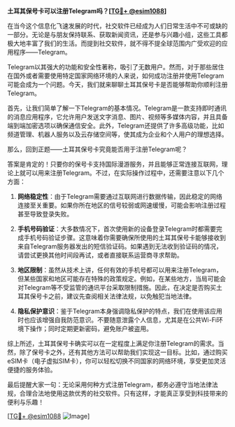 **土耳其保号卡可以注册Telegram吗？[[TG💪+ @esim1088](https://t.me/s/esim1088)]**

在当今这个信息化飞速发展的时代，社交软件已经成为人们日常生活中不可或缺的一部分。无论是与朋友保持联系、获取新闻资讯，还是参与兴趣小组，这些工具都极大地丰富了我们的生活。而提到社交软件，就不得不提全球范围内广受欢迎的应用程序——Telegram。

Telegram以其强大的功能和安全性著称，吸引了无数用户。然而，对于那些居住在国外或者需要使用特定国家网络环境的人来说，如何成功注册并使用Telegram可能会成为一个问题。今天，我们就来聊聊土耳其保号卡是否能够帮助你顺利注册Telegram。

首先，让我们简单了解一下Telegram的基本情况。Telegram是一款支持即时通讯的消息应用程序，它允许用户发送文字消息、图片、视频等多媒体内容，并且具备端到端加密选项以确保通信安全。此外，Telegram还提供了许多高级功能，比如频道管理、机器人服务以及云存储空间等，使其成为企业和个人用户的理想选择。

那么，回到正题——土耳其保号卡究竟能否用于注册Telegram呢？

答案是肯定的！只要你的保号卡支持国际漫游服务，并且能够正常连接互联网，理论上就可以用来注册Telegram。不过，在实际操作过程中，还需要注意以下几个方面：

1. **网络稳定性**：由于Telegram需要通过互联网进行数据传输，因此稳定的网络连接至关重要。如果你所在地区的信号较弱或网速缓慢，可能会影响注册过程甚至导致登录失败。

2. **手机号码验证**：大多数情况下，首次使用新的设备登录Telegram时都需要完成手机号码验证步骤。这意味着你需要确保所使用的土耳其保号卡能够接收到来自Telegram服务器发出的短信验证码。如果遇到无法收到验证码的情况，请尝试更换其他时间段再试，或者直接联系运营商寻求帮助。

3. **地区限制**：虽然从技术上讲，任何有效的手机号都可以用来注册Telegram，但某些国家和地区可能存在特殊的政策规定。例如，在某些地方，当局可能会对Telegram等不受监管的通讯平台采取限制措施。因此，在决定是否购买土耳其保号卡之前，建议先查阅相关法律法规，以免触犯当地法律。

4. **隐私保护意识**：鉴于Telegram本身强调隐私保护的特点，我们在使用该应用时也应该增强自我防范意识。不要随意泄露个人信息，尤其是在公共Wi-Fi环境下操作；同时定期更新密码，避免账户被盗用。

综上所述，土耳其保号卡确实可以在一定程度上满足你注册Telegram的需求。当然，除了保号卡之外，还有其他方法可以帮助我们实现这一目标。比如，通过购买eSIM卡（电子虚拟SIM卡），你可以轻松切换不同国家的网络环境，享受更加灵活便捷的服务体验。

最后提醒大家一句：无论采用何种方式注册Telegram，都务必遵守当地法律法规，合理合法地使用这款优秀的社交软件。只有这样，才能真正享受到科技带来的便利与乐趣！

[[TG💪+ @esim1088](https://t.me/s/esim1088) ![Image](https://i.postimg.cc/4NQfJmqS/Snipaste-2025-05-13-00-14-12.png)]